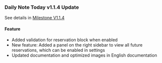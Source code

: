### Daily Note Today v1.1.4 Update

See details in [Milestone V1.1.4](https://github.com/frostime/siyuan-dailynote-today/milestone/15)

#### Feature

- Added validation for reservation block when enabled
- New feature: Added a panel on the right sidebar to view all future reservations, which can be enabled in settings
- Updated documentation and optimized images in English documentation
